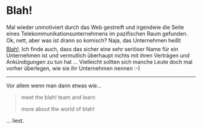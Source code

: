 # Blah!

<p>Mal wieder unmotiviert durch das Web gestreift und irgendwie die Seite eines Telekommunikationsunternehmens im pazifischen Raum gefunden. Ok, nett, aber was ist drann so komisch? Naja, das Unternehmen heißt <a href="http://www.blah.com">Blah!</a>. Ich finde auch, dass das sicher eine sehr seriöser Name für ein Unternehmen ist und vermutlich überhaupt nichts mit ihren Verträgen und Ankündigungen zu tun hat ... Vielleicht sollten sich manche Leute doch mal vorher überlegen, wie sie ihr Unternehmen nennen :-)

-------------------------------

Vor allem wenn man dann etwas wie... <ins><blockquote cite="http://www.blah.com/corporate/index.htm"> meet the blah! team and learn

more about the world of blah!</blockquote></ins> ... liest.

</p>

